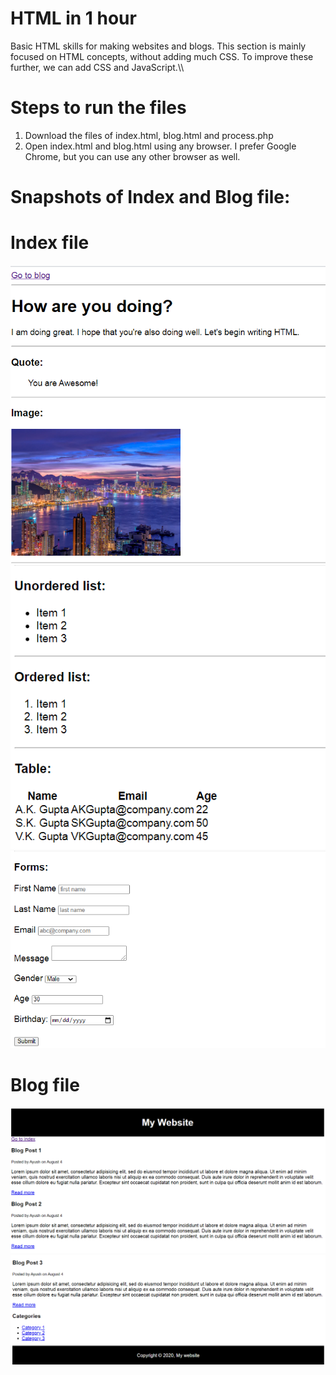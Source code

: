 # HTML in 1 hour

Basic HTML skills for making websites and blogs. This section is mainly focused on HTML concepts, without adding much CSS. To improve these further, we can add CSS and JavaScript.\\\

# Steps to run the files

1. Download the files of index.html, blog.html and process.php
2. Open index.html and blog.html using any browser. I prefer Google Chrome, but you can use any other browser as well.

# Snapshots of Index and Blog file:

# Index file

![Snapshot 1 of Index](https://github.com/AyushGupta51379/Web_Development/blob/master/HTML/In%201%20hour/Snapshots/1.PNG)
![Snapshot 2 of Index](https://github.com/AyushGupta51379/Web_Development/blob/master/HTML/In%201%20hour/Snapshots/2.PNG)
![Snapshot 3 of Index](https://github.com/AyushGupta51379/Web_Development/blob/master/HTML/In%201%20hour/Snapshots/3.PNG)

# Blog file

![Snapshot 1 of Blog](https://github.com/AyushGupta51379/Web_Development/blob/master/HTML/In%201%20hour/Snapshots/4.PNG)
![Snapshot 2 of Blog](https://github.com/AyushGupta51379/Web_Development/blob/master/HTML/In%201%20hour/Snapshots/5.PNG)
